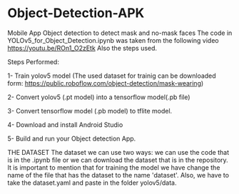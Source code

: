 # Object-Detection-APK
Mobile App Object detection to detect mask and no-mask faces 
The code in YOLOv5_for_Object_Detection.ipynb was taken from the following video https://youtu.be/ROn1_O2zEtk Also the steps used.

Steps Performed:

1- Train yolov5 model  (The used dataset for trainig can be downloaded form: https://public.roboflow.com/object-detection/mask-wearing)

2- Convert yolov5 (.pt model) into a tensorflow model(.pb file)

3- Convert tensorflow model (.pb model) to tflite model.

4- Download and install Android Studio

5- Build and run your Object detection App.

THE DATASET
The dataset we can use two ways: we can use the code that is in the .ipynb file or we can download the dataset that is in the repository. 
It is important to mention that for training the model we have change the name of the file that has the dataset to the name 'dataset'.
Also, we have to take the dataset.yaml and paste in the folder yolov5/data.
